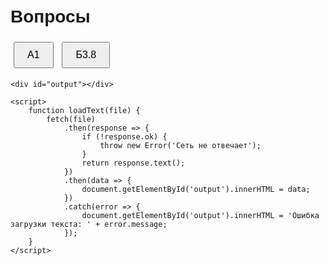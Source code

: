 <html lang="ru">
<head>
    <meta charset="UTF-8">
    <meta name="viewport" content="width=device-width, initial-scale=1.0">
    <title>Вопросы</title>
    <style>
        body {
            font-family: Arial, sans-serif;
            text-align: left; /* Изменил выравнивание текста на левое */
            margin-top: 50px;
        }
        #output {
            margin-top: 20px;
            font-weight: bold;
            white-space: pre-wrap; /* Сохраняет переносы строк */
        }
        button {
            padding: 10px 20px;
            font-size: 16px;
            margin: 5px;
        }
    </style>
</head>
<body>
    <h1>Вопросы</h1>
    <button onclick="loadText('file1.txt')">A1</button>
    <button onclick="loadText('file2.txt')">Б3.8</button>
    
    <div id="output"></div>

    <script>
        function loadText(file) {
            fetch(file)
                .then(response => {
                    if (!response.ok) {
                        throw new Error('Сеть не отвечает');
                    }
                    return response.text();
                })
                .then(data => {
                    document.getElementById('output').innerHTML = data;
                })
                .catch(error => {
                    document.getElementById('output').innerHTML = 'Ошибка загрузки текста: ' + error.message;
                });
        }
    </script>
</body>
</html>
